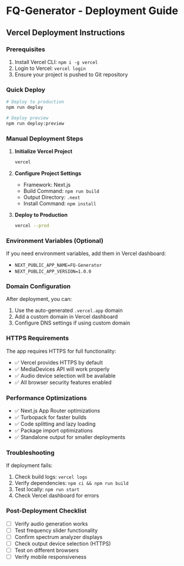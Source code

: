 # FQ-Generator - Deployment Guide

## Vercel Deployment Instructions

### Prerequisites
1. Install Vercel CLI: `npm i -g vercel`
2. Login to Vercel: `vercel login`
3. Ensure your project is pushed to Git repository

### Quick Deploy
```bash
# Deploy to production
npm run deploy

# Deploy preview
npm run deploy:preview
```

### Manual Deployment Steps

1. **Initialize Vercel Project**
   ```bash
   vercel
   ```

2. **Configure Project Settings**
   - Framework: Next.js
   - Build Command: `npm run build`
   - Output Directory: `.next`
   - Install Command: `npm install`

3. **Deploy to Production**
   ```bash
   vercel --prod
   ```

### Environment Variables (Optional)
If you need environment variables, add them in Vercel dashboard:
- `NEXT_PUBLIC_APP_NAME=FQ-Generator`
- `NEXT_PUBLIC_APP_VERSION=1.0.0`

### Domain Configuration
After deployment, you can:
1. Use the auto-generated `.vercel.app` domain
2. Add a custom domain in Vercel dashboard
3. Configure DNS settings if using custom domain

### HTTPS Requirements
The app requires HTTPS for full functionality:
- ✅ Vercel provides HTTPS by default
- ✅ MediaDevices API will work properly
- ✅ Audio device selection will be available
- ✅ All browser security features enabled

### Performance Optimizations
- ✅ Next.js App Router optimizations
- ✅ Turbopack for faster builds
- ✅ Code splitting and lazy loading
- ✅ Package import optimizations
- ✅ Standalone output for smaller deployments

### Troubleshooting
If deployment fails:
1. Check build logs: `vercel logs`
2. Verify dependencies: `npm ci && npm run build`
3. Test locally: `npm run start`
4. Check Vercel dashboard for errors

### Post-Deployment Checklist
- [ ] Verify audio generation works
- [ ] Test frequency slider functionality
- [ ] Confirm spectrum analyzer displays
- [ ] Check output device selection (HTTPS)
- [ ] Test on different browsers
- [ ] Verify mobile responsiveness
